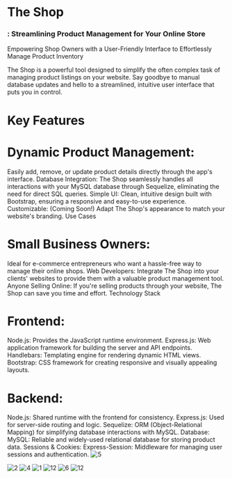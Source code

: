 # The Shop
### : Streamlining Product Management for Your Online Store
Empowering Shop Owners with a User-Friendly Interface to Effortlessly Manage Product Inventory

The Shop is a powerful tool designed to simplify the often complex task of managing product listings on your website.  Say goodbye to manual database updates and hello to a streamlined, intuitive user interface that puts you in control.

# Key Features

# Dynamic Product Management: 
Easily add, remove, or update product details directly through the app's interface.
Database Integration: The Shop seamlessly handles all interactions with your MySQL database through Sequelize, eliminating the need for direct SQL queries.
Simple UI: Clean, intuitive design built with Bootstrap, ensuring a responsive and easy-to-use experience.
Customizable: (Coming Soon!) Adapt The Shop's appearance to match your website's branding.
Use Cases

# Small Business Owners: 
Ideal for e-commerce entrepreneurs who want a hassle-free way to manage their online shops.
Web Developers: Integrate The Shop into your clients' websites to provide them with a valuable product management tool.
Anyone Selling Online: If you're selling products through your website, The Shop can save you time and effort.
Technology Stack

# Frontend:
Node.js: Provides the JavaScript runtime environment.
Express.js: Web application framework for building the server and API endpoints.
Handlebars: Templating engine for rendering dynamic HTML views.
Bootstrap: CSS framework for creating responsive and visually appealing layouts.
# Backend:
Node.js: Shared runtime with the frontend for consistency.
Express.js: Used for server-side routing and logic.
Sequelize: ORM (Object-Relational Mapping) for simplifying database interactions with MySQL.
Database:
MySQL: Reliable and widely-used relational database for storing product data.
Sessions & Cookies:
Express-Session: Middleware for managing user sessions and authentication.
![5](https://github.com/VanshGupta1905/The-Shop/assets/97848559/798dfc09-9b3c-476d-a6b8-5c827ab0ba68)

![2](https://github.com/VanshGupta1905/The-Shop/assets/97848559/b4fe44d8-3d66-451f-a3cc-53efa3333e66)
![4](https://github.com/VanshGupta1905/The-Shop/assets/97848559/7e608653-2371-4311-9233-7cabd5281f75)
![1](https://github.com/VanshGupta1905/The-Shop/assets/97848559/16b14455-3a37-4173-b11d-b8423fd2d733)
![12](https://github.com/VanshGupta1905/The-Shop/assets/97848559/f66cfae2-de7a-471a-8370-d893d7c70051)
![6](https://github.com/VanshGupta1905/The-Shop/assets/97848559/ecb9d46a-6ae7-45ff-a939-fe3d18a882b5)
![12](https://github.com/VanshGupta1905/The-Shop/assets/97848559/6cfb59f0-dfbc-44ab-b209-e92ce0c613c9)
